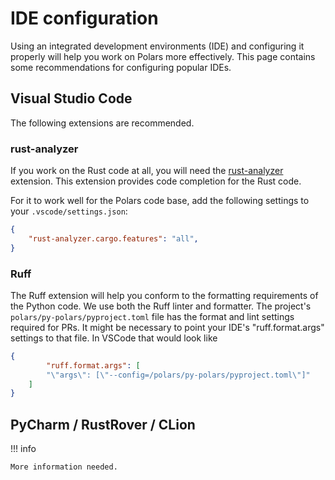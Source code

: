 # IDE configuration

Using an integrated development environments (IDE) and configuring it properly will help you work on Polars more effectively.
This page contains some recommendations for configuring popular IDEs.

## Visual Studio Code

The following extensions are recommended.

### rust-analyzer

If you work on the Rust code at all, you will need the [rust-analyzer](https://marketplace.visualstudio.com/items?itemName=rust-lang.rust-analyzer) extension. This extension provides code completion for the Rust code.

For it to work well for the Polars code base, add the following settings to your `.vscode/settings.json`:

```json
{
    "rust-analyzer.cargo.features": "all",
}
```

### Ruff

The Ruff extension will help you conform to the formatting requirements of the Python code.
We use both the Ruff linter and formatter. The project's `polars/py-polars/pyproject.toml` file has the format and lint settings required for PRs. It might be necessary to point your IDE's "ruff.format.args" settings to that file. In VSCode that would look like

```json
{
        "ruff.format.args": [
        "\"args\": [\"--config=/polars/py-polars/pyproject.toml\"]"
    ]
}
```

## PyCharm / RustRover / CLion

!!! info

    More information needed.
